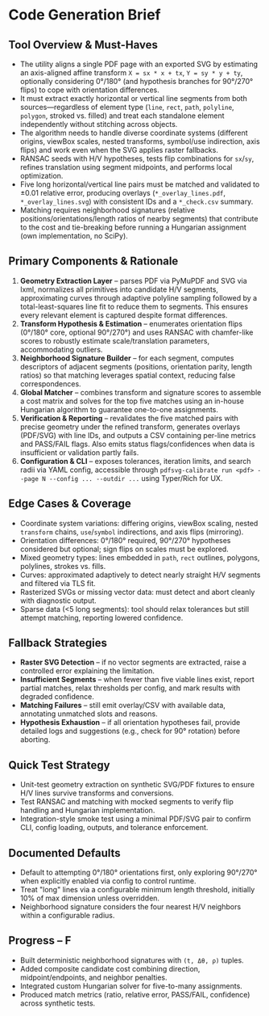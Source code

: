 # Code Generation Brief

## Tool Overview & Must-Haves
- The utility aligns a single PDF page with an exported SVG by estimating an axis-aligned affine transform `X = sx * x + tx`, `Y = sy * y + ty`, optionally considering 0°/180° (and hypothesis branches for 90°/270° flips) to cope with orientation differences.
- It must extract exactly horizontal or vertical line segments from both sources—regardless of element type (`line`, `rect`, `path`, `polyline`, `polygon`, stroked vs. filled) and treat each standalone element independently without stitching across objects.
- The algorithm needs to handle diverse coordinate systems (different origins, viewBox scales, nested transforms, symbol/use indirection, axis flips) and work even when the SVG applies raster fallbacks.
- RANSAC seeds with H/V hypotheses, tests flip combinations for `sx`/`sy`, refines translation using segment midpoints, and performs local optimization.
- Five long horizontal/vertical line pairs must be matched and validated to ±0.01 relative error, producing overlays (`*_overlay_lines.pdf`, `*_overlay_lines.svg`) with consistent IDs and a `*_check.csv` summary.
- Matching requires neighborhood signatures (relative positions/orientations/length ratios of nearby segments) that contribute to the cost and tie-breaking before running a Hungarian assignment (own implementation, no SciPy).

## Primary Components & Rationale
1. **Geometry Extraction Layer** – parses PDF via PyMuPDF and SVG via lxml, normalizes all primitives into candidate H/V segments, approximating curves through adaptive polyline sampling followed by a total-least-squares line fit to reduce them to segments. This ensures every relevant element is captured despite format differences.
2. **Transform Hypothesis & Estimation** – enumerates orientation flips (0°/180° core, optional 90°/270°) and uses RANSAC with chamfer-like scores to robustly estimate scale/translation parameters, accommodating outliers.
3. **Neighborhood Signature Builder** – for each segment, computes descriptors of adjacent segments (positions, orientation parity, length ratios) so that matching leverages spatial context, reducing false correspondences.
4. **Global Matcher** – combines transform and signature scores to assemble a cost matrix and solves for the top five matches using an in-house Hungarian algorithm to guarantee one-to-one assignments.
5. **Verification & Reporting** – revalidates the five matched pairs with precise geometry under the refined transform, generates overlays (PDF/SVG) with line IDs, and outputs a CSV containing per-line metrics and PASS/FAIL flags. Also emits status flags/confidences when data is insufficient or validation partly fails.
6. **Configuration & CLI** – exposes tolerances, iteration limits, and search radii via YAML config, accessible through `pdfsvg-calibrate run <pdf> --page N --config ... --outdir ...` using Typer/Rich for UX.

## Edge Cases & Coverage
- Coordinate system variations: differing origins, viewBox scaling, nested `transform` chains, `use`/`symbol` indirections, and axis flips (mirroring).
- Orientation differences: 0°/180° required, 90°/270° hypotheses considered but optional; sign flips on scales must be explored.
- Mixed geometry types: lines embedded in `path`, `rect` outlines, polygons, polylines, strokes vs. fills.
- Curves: approximated adaptively to detect nearly straight H/V segments and filtered via TLS fit.
- Rasterized SVGs or missing vector data: must detect and abort cleanly with diagnostic output.
- Sparse data (<5 long segments): tool should relax tolerances but still attempt matching, reporting lowered confidence.

## Fallback Strategies
- **Raster SVG Detection** – if no vector segments are extracted, raise a controlled error explaining the limitation.
- **Insufficient Segments** – when fewer than five viable lines exist, report partial matches, relax thresholds per config, and mark results with degraded confidence.
- **Matching Failures** – still emit overlay/CSV with available data, annotating unmatched slots and reasons.
- **Hypothesis Exhaustion** – if all orientation hypotheses fail, provide detailed logs and suggestions (e.g., check for 90° rotation) before aborting.

## Quick Test Strategy
- Unit-test geometry extraction on synthetic SVG/PDF fixtures to ensure H/V lines survive transforms and conversions.
- Test RANSAC and matching with mocked segments to verify flip handling and Hungarian implementation.
- Integration-style smoke test using a minimal PDF/SVG pair to confirm CLI, config loading, outputs, and tolerance enforcement.

## Documented Defaults
- Default to attempting 0°/180° orientations first, only exploring 90°/270° when explicitly enabled via config to control runtime.
- Treat "long" lines via a configurable minimum length threshold, initially 10% of max dimension unless overridden.
- Neighborhood signature considers the four nearest H/V neighbors within a configurable radius.

## Progress – F
- Built deterministic neighborhood signatures with `(t, Δθ, ρ)` tuples.
- Added composite candidate cost combining direction, midpoint/endpoints, and neighbor penalties.
- Integrated custom Hungarian solver for five-to-many assignments.
- Produced match metrics (ratio, relative error, PASS/FAIL, confidence) across synthetic tests.
